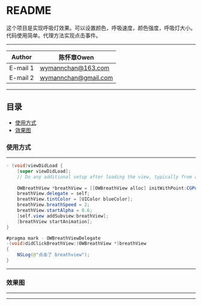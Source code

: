 README
===========================
这个项目是实现呼吸灯效果。可以设置颜色，呼吸速度，颜色强度，呼吸灯大小。代码使用简单。代理方法实现点击事件。

****
	
|Author|陈怀章Owen|
|---|---
|E-mail 1|wymannchan@163.com
|E-mail 2|wymannchan@gmail.com


****
## 目录
* [使用方式](#使用方式)
* [效果图](#效果图)

### 使用方式
-----------
```Java
- (void)viewDidLoad {
    [super viewDidLoad];
    // Do any additional setup after loading the view, typically from a nib.
    
    OWBreathView *breathView = [[OWBreathView alloc] initWithPoint:CGPointMake(100.0, 200.0) InsetWidth:8.0 outSetWidth:25.0];
    breathView.delegate = self;
    breathView.tintColor = [UIColor blueColor];
    breathView.breathSpeed = 2;
    breathView.startAlpha = 0.6;
    [self.view addSubview:breathView];
    [breathView startAnimation];
}

#pragma mark - OWBreathViewDelegate
-(void)didClickBreathView:(OWBreathView *)breathView
{
    NSLog(@"点击了 breathview");
}
```
-----------

### 效果图
-----------

-----------
